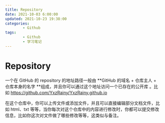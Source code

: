 ```yaml
---
title: Repository
date: 2021-10-03 6:00:00
updated: 2021-10-23 19:38:00
categories:
        - Github
tags:
        - Github
        - 学习笔记
---
```


# Repository

一个在 GitHub 的 repository 的地址路径一般由 **GitHub 的域名 + 仓库主人 + 仓库本身的名字 **组成，并且你可以通过这个地址访问一个已存在的公开库 。比如 https://github.com/YxzRainy/YxzRainy.github.io

在这个仓库中，你可以上传文件或添加文件，并且可以直接编辑部分文档文件，比如 html、txt 等等，当你每次对这个仓库中的内容进行修改时，你都可以提交修改信息，比如你这次对文件做了哪些修改等等，这类似与备注。
